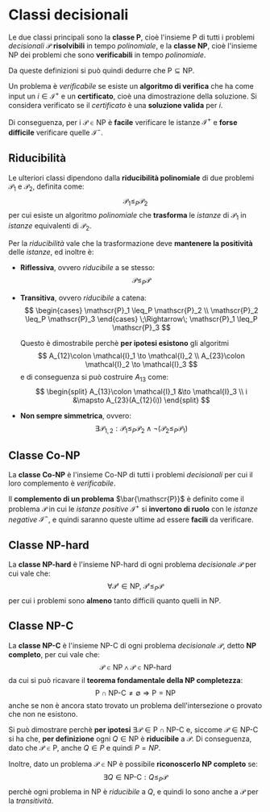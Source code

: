 # Classi decisionali

Le due classi principali sono la **classe P**, cioè l'insieme $\mathrm{P}$ di tutti i problemi _decisionali_ $\mathscr{P}$ **risolvibili** in tempo _polinomiale_, e la **classe NP**, cioè l'insieme $\mathrm{NP}$ dei problemi che sono **verificabili** in tempo _polinomiale_.

Da queste definizioni si può quindi dedurre che $\mathrm{P} \subseteq \mathrm{NP}$.

Un problema è _verificabile_ se esiste un **algoritmo di verifica** che ha come input un $i \in \mathcal{I}^+$ e un **certificato**, cioè una dimostrazione della soluzione. Si considera verificato se il _certificato_ è una **soluzione valida** per $i$.

Di conseguenza, per i $\mathscr{P} \in \mathrm{NP}$ è **facile** verificare le istanze $\mathcal{I}^+$ e **forse difficile** verificare quelle $\mathcal{I}^-$.

## Riducibilità

Le ulteriori classi dipendono dalla **riducibilità polinomiale** di due problemi $\mathscr{P}_1$ e $\mathscr{P}_2$, definita come:
$$
\mathscr{P}_1 \leq_P \mathscr{P}_2
$$
per cui esiste un algoritmo _polinomiale_ che **trasforma** le _istanze_ di $\mathscr{P}_1$ in _istanze_ equivalenti di $\mathscr{P}_2$.

Per la _riducibilità_ vale che la trasformazione deve **mantenere la positività** delle _istanze_, ed inoltre è:
- **Riflessiva**, ovvero _riducibile_ a se stesso:
	$$
	\mathscr{P} \leq_P \mathscr{P}
	$$

- **Transitiva**, ovvero _riducibile_ a catena:
	$$
	\begin{cases}
	\mathscr{P}_1 \leq_P \mathscr{P}_2 \\
	\mathscr{P}_2 \leq_P \mathscr{P}_3
	\end{cases} \;\Rightarrow\;
	\mathscr{P}_1 \leq_P \mathscr{P}_3
	$$

	Questo è dimostrabile perchè **per ipotesi esistono** gli algoritmi
	$$
	A_{12}\colon \mathcal{I}_1 \to \mathcal{I}_2 \\
	A_{23}\colon \mathcal{I}_2 \to \mathcal{I}_3
	$$
	e di conseguenza si può costruire $A_{13}$ come:
	$$
	\begin{split}
	A_{13}\colon \mathcal{I}_1 &\to \mathcal{I}_3 \\
	i &\mapsto A_{23}(A_{12}(i))
	\end{split}
	$$

- **Non sempre simmetrica**, ovvero:
	$$
	\exists \mathscr{P}_{1,2} : \mathscr{P}_1 \leq_P \mathscr{P}_2 \land \neg(\mathscr{P}_2 \leq_P \mathscr{P}_1)
	$$

## Classe Co-NP

La **classe Co-NP** è l'insieme $\text{Co-NP}$ di tutti i problemi _decisionali_ per cui il loro complemento è _verificabile_.

Il **complemento di un problema** $\bar{\mathscr{P}}$ è definito come il problema $\mathscr{P}$ in cui le _istanze positive_ $\mathcal{I}^+$ si **invertono di ruolo** con le _istanze negative_ $\mathcal{I}^-$, e quindi saranno queste ultime ad essere **facili** da verificare.

## Classe NP-hard

La **classe NP-hard** è l'insieme $\text{NP-hard}$ di ogni problema _decisionale_ $\mathscr{P}$ per cui vale che:
$$
\forall \mathscr{P}' \in \mathrm{NP},\; \mathscr{P}' \leq_P \mathscr{P}
$$
per cui i problemi sono **almeno** tanto difficili quanto quelli in $\mathrm{NP}$.

## Classe NP-C

La **classe NP-C** è l'insieme $\text{NP-C}$ di ogni problema _decisionale_ $\mathscr{P}$, detto **NP completo**, per cui vale che:
$$
\mathscr{P} \in \mathrm{NP} \;\land\; \mathscr{P} \in \text{NP-hard}
$$
da cui si può ricavare il **teorema fondamentale della NP completezza**:
$$
\mathrm{P} \cap \text{NP-C} \neq \emptyset \Rightarrow \mathrm{P} = \mathrm{NP}
$$
anche se non è ancora stato trovato un problema dell'intersezione o provato che non ne esistono.

Si può dimostrare perchè **per ipotesi** $\exists \mathscr{P} \in \mathrm{P} \cap \text{NP-C}$ e, siccome $\mathscr{P} \in \text{NP-C}$ si ha che, **per definizione** ogni $Q \in \mathrm{NP}$ è **riducibile** a $\mathscr{P}$.
Di conseguenza, dato che $\mathscr{P} \in \mathrm{P}$, anche $Q \in P$ e quindi $P = NP$.

Inoltre, dato un problema $\mathscr{P} \in \mathrm{NP}$ è possibile **riconoscerlo NP completo** se:
$$
\exists Q \in \text{NP-C} : Q \leq_P \mathscr{P}
$$
perchè ogni problema in $\mathrm{NP}$ è _riducibile_ a $Q$, e quindi lo sono anche a $\mathscr{P}$ per la _transitività_.
